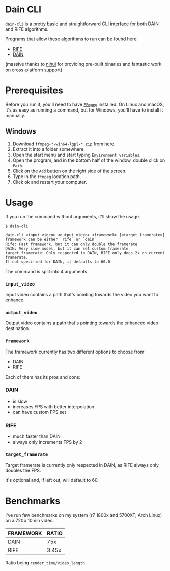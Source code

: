 # Dain CLI
`dain-cli` is a pretty basic and straightforward CLI interface for both DAIN and RIFE algorithms.

Programs that allow these algorithms to run can be found here:
- [RIFE](https://github.com/nihui/rife-ncnn-vulkan)
- [DAIN](https://github.com/nihui/dain-ncnn-vulkan)

(massive thanks to [nihui](https://github.com/nihui) for providing pre-built binaries and fantastic work on cross-platform support)

# Prerequisites
Before you run it, you'll need to have [`FFmpeg`](https://ffmpeg.org/) installed.
On Linux and macOS, it's as easy as running a command, but for Windows, you'll have to install it manually.

## Windows
1. Download `ffmpeg-*-win64-lgpl-*.zip` from [here](https://github.com/BtbN/FFmpeg-Builds/releases).
2. Extract it into a folder somewhere.
3. Open the start menu and start typing `Environment variables`.
4. Open the program, and in the bottom half of the window, double click on `Path`.
5. Click on the `Add` button on the right side of the screen.
6. Type in the `ffmpeg` location path.
7. Click ok and restart your computer.


# Usage
If you run the command without arguments, it'll show the usage.

```
$ dain-cli
```
```
dain-cli <input_video> <output_video> <framework> [<target_framerate>]
framework can be either `rife` or `dain`
Rife: Fast framework, but it can only double the framerate
DAIN: Very slow model, but it can set custom framerate
target_framerate: Only respected in DAIN, RIFE only does 2x on current framerate.
If not specified for DAIN, it defaults to 60.0
```

The command is split into 4 arguments.
### `input_video`
Input video contains a path that's pointing towards the video you want to enhance.

### `output_video`
Output video contains a path that's pointing towards the enhanced video destination.

### `framework`
The framework currently has two different options to choose from:
- DAIN
- RIFE

Each of them has its pros and cons:
### DAIN
- is slow
- increases FPS with better interpolation
- can have custom FPS set
### RIFE
- much faster than DAIN
- always only increments FPS by 2

### `target_framerate`
Target framerate is currently only respected in DAIN, as RIFE always only doubles the FPS.

It's optional and, if left out, will default to 60.

# Benchmarks
I've run few benchmarks on my system (r7 1800x and 5700XT; Arch Linux) on a 720p 10min video.

FRAMEWORK|RATIO|
---|---|
DAIN|75x|
RIFE|3.45x|

Ratio being `render_time/video_length`
